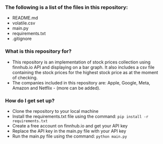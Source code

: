 ### The following is a list of the files in this repository:
* README.md
* volatile.csv
* main.py
* requirements.txt
* .gitignore

### What is this repository for?
* This repository is an implementation of stock prices collection using finnhub.io API and displaying on a bar graph. It also includes a csv file containing the stock prices for the highest stock price as at the moment of checking.
* The companies included in this repository are: Apple, Google, Meta, Amazon and Netflix - (more can be added).

### How do I get set up?
* Clone the repository to your local machine
* Install the requirements.txt file using the command: `pip install -r requirements.txt`
* Create a free account on finnhub.io and get your API key
* Replace the API key in the main.py file with your API key
* Run the main.py file using the command: `python main.py`

